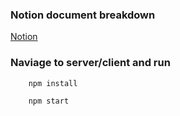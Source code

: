 ### Notion document breakdown
[Notion](https://majestic-scallion-2c0.notion.site/Price-Incurred-between-3-students-062f8308beb64099ad539093db3dd351)

### Naviage to server/client and run
``` 
    npm install
```
``` 
    npm start
```
